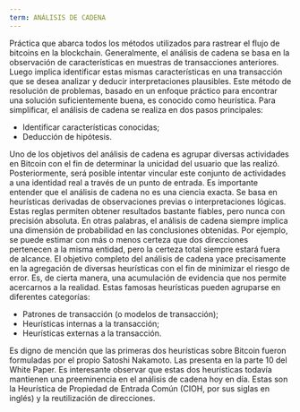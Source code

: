 ```yaml
---
term: ANÁLISIS DE CADENA
---
```


Práctica que abarca todos los métodos utilizados para rastrear el flujo de bitcoins en la blockchain. Generalmente, el análisis de cadena se basa en la observación de características en muestras de transacciones anteriores. Luego implica identificar estas mismas características en una transacción que se desea analizar y deducir interpretaciones plausibles. Este método de resolución de problemas, basado en un enfoque práctico para encontrar una solución suficientemente buena, es conocido como heurística. Para simplificar, el análisis de cadena se realiza en dos pasos principales:
* Identificar características conocidas;
* Deducción de hipótesis.

Uno de los objetivos del análisis de cadena es agrupar diversas actividades en Bitcoin con el fin de determinar la unicidad del usuario que las realizó. Posteriormente, será posible intentar vincular este conjunto de actividades a una identidad real a través de un punto de entrada. Es importante entender que el análisis de cadena no es una ciencia exacta. Se basa en heurísticas derivadas de observaciones previas o interpretaciones lógicas. Estas reglas permiten obtener resultados bastante fiables, pero nunca con precisión absoluta. En otras palabras, el análisis de cadena siempre implica una dimensión de probabilidad en las conclusiones obtenidas. Por ejemplo, se puede estimar con más o menos certeza que dos direcciones pertenecen a la misma entidad, pero la certeza total siempre estará fuera de alcance. El objetivo completo del análisis de cadena yace precisamente en la agregación de diversas heurísticas con el fin de minimizar el riesgo de error. Es, de cierta manera, una acumulación de evidencia que nos permite acercarnos a la realidad. Estas famosas heurísticas pueden agruparse en diferentes categorías:
* Patrones de transacción (o modelos de transacción);
* Heurísticas internas a la transacción;
* Heurísticas externas a la transacción.

Es digno de mención que las primeras dos heurísticas sobre Bitcoin fueron formuladas por el propio Satoshi Nakamoto. Las presenta en la parte 10 del White Paper. Es interesante observar que estas dos heurísticas todavía mantienen una preeminencia en el análisis de cadena hoy en día. Estas son la Heurística de Propiedad de Entrada Común (CIOH, por sus siglas en inglés) y la reutilización de direcciones.
